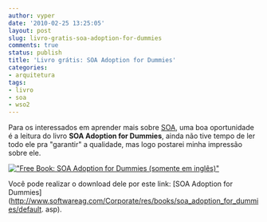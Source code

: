 ```yaml
---
author: vyper
date: '2010-02-25 13:25:05'
layout: post
slug: livro-gratis-soa-adoption-for-dummies
comments: true
status: publish
title: 'Livro grátis: SOA Adoption for Dummies'
categories:
- arquitetura
tags:
- livro
- soa
- wso2
---
```


Para os interessados em aprender mais sobre [SOA](/glossario/#SOA), uma boa
oportunidade é a leitura do livro **SOA Adoption for Dummies**, ainda não tive
tempo de ler todo ele pra "garantir" a qualidade, mas logo postarei minha
impressão sobre ele.

[!["Free Book: SOA Adoption for Dummies (somente em inglês)"](http://assets.mcorp.com.br/wp-content/uploads/2010/02/Free_Book_SOA_Adoption_for_Dummies-194x300.png "Free Book: SOA Adoption for Dummies (somente em inglês)")](http://assets.mcorp.com.br/wp-content/uploads/2010/02/Free_Book_SOA_Adoption_for_Dummies.png)

Você pode realizar o download dele por este link: [SOA Adoption for Dummies](http://www.softwareag.com/Corporate/res/books/soa_adoption_for_dummies/default.
asp).

